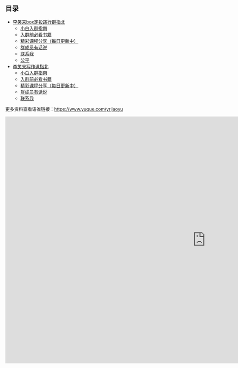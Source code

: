 ## 目录

* [李笑来box定投践行群指北](Chapter01.md)
    * [小白入群指南](CHAPTER.01.1.md)
    * [入群前必看书籍](CHAPTER.01.2.md)
    * [精彩课程分享（每日更新中）](CHAPTER.01.3.md)
    * [群成员有话说](CHAPTER.01.4.md)
    * [联系我](CHAPTER.01.5.md)
    * [公平](CHAPTER.01.6.md)
* [李笑来写作课指北](Chapter02.md)
   * [小白入群指南](CHAPTER.02.1.md)
   * [入群前必看书籍](CHAPTER.02.2.md)
   * [精彩课程分享（每日更新中）](CHAPTER.02.3.md)
   * [群成员有话说](CHAPTER.02.4.md)
   * [联系我](CHAPTER.02.5.md)

更多资料查看语雀链接：https://www.yuque.com/yrjiaoyu

<iframe width="1257" height="776" seamless frameborder="0" scrolling="no" src="https://docs.google.com/spreadsheets/d/e/2PACX-1vSYxNxt5FGnReqCUa3poFsqIcoIi6vnWSy7ywn4WN_eodGZwYqJmDqICCnIjwjw5XK-VXuiYCfgYD4X/pubchart?oid=467207619&amp;format=image"></iframe>
